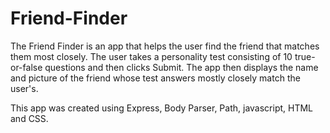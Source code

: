 # Friend-Finder

The Friend Finder is an app that helps the user find the friend that matches them most closely. The user takes a personality test consisting of 10 true-or-false questions and then clicks Submit. The app then displays the name and picture of the friend whose test answers mostly closely match the user's.

This app was created using Express, Body Parser, Path, javascript, HTML and CSS.
